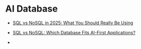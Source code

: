 # AI Database

- [SQL vs NoSQL in 2025: What You Should Really Be Using](https://medium.com/ai-analytics-diaries/sql-vs-nosql-in-2025-what-you-should-really-be-using-a21a7c2bd73c)
- [SQL vs NoSQL: Which Database Fits AI-First Applications?](https://www.sevensquaretech.com/sql-vs-nosql-database-for-ai-applications/)

- 
